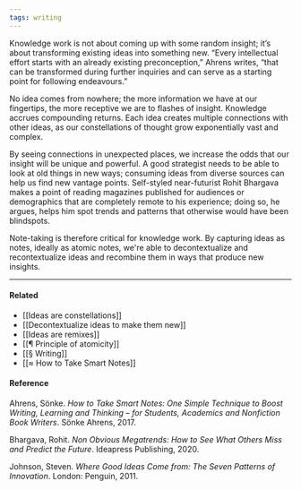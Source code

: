 ```yaml
---
tags: writing
---
```


Knowledge work is not about coming up with some random insight; it’s about
transforming existing ideas into something new. “Every intellectual effort
starts with an already existing preconception,” Ahrens writes, “that can be
transformed during further inquiries and can serve as a starting point for
following endeavours.”

No idea comes from nowhere; the more information we have at our fingertips, the
more receptive we are to flashes of insight. Knowledge accrues compounding
returns. Each idea creates multiple connections with other ideas, as our
constellations of thought grow exponentially vast and complex.

By seeing connections in unexpected places, we increase the odds that our
insight will be unique and powerful. A good strategist needs to be able to look
at old things in new ways; consuming ideas from diverse sources can help us find
new vantage points. Self-styled near-futurist Rohit Bhargava makes a point of
reading magazines published for audiences or demographics that are completely
remote to his experience; doing so, he argues, helps him spot trends and
patterns that otherwise would have been blindspots.

Note-taking is therefore critical for knowledge work. By capturing ideas as
notes, ideally as atomic notes, we're able to decontextualize and
recontextualize ideas and recombine them in ways that produce new insights.

---

#### Related

- [[Ideas are constellations]]
- [[Decontextualize ideas to make them new]]
- [[Ideas are remixes]]
- [[¶ Principle of atomicity]]
- [[§ Writing]]
- [[≈ How to Take Smart Notes]]

#### Reference

Ahrens, Sönke. _How to Take Smart Notes: One Simple Technique to Boost Writing,
Learning and Thinking – for Students, Academics and Nonfiction Book Writers_.
Sönke Ahrens, 2017.

Bhargava, Rohit. _Non Obvious Megatrends: How to See What Others Miss and
Predict the Future_. Ideapress Publishing, 2020.

Johnson, Steven. _Where Good Ideas Come from: The Seven Patterns of Innovation_.
London: Penguin, 2011.
